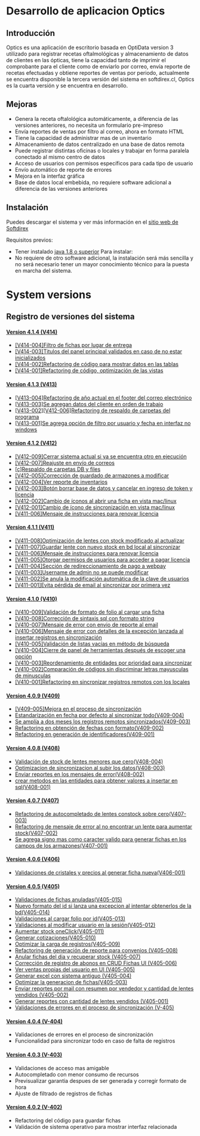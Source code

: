 # Desarrollo de aplicacion Optics

## Introducción

Optics es una aplicación de escritorio basada en OptiData version 3 utilizado para registrar recetas 
oftalmológicas y almacenamiento de datos de clientes en las ópticas, tiene la capacidad tanto de imprimir 
el comprobante para el cliente como de enviarlo por correo, envía reporte de recetas efectuadas y 
obtiene reportes de ventas por periodo, actualmente se encuentra disponible la tercera versión del 
sistema en softdirex.cl, Optics es la cuarta versión y se encuentra en desarrollo.

## Mejoras

- Genera la receta oftalológica automáticamente, a diferencia de las versiones anteriores, no necesita un formulario pre-impreso
- Envía reportes de ventas por filtro al correo, ahora en formato HTML
- Tiene la capacidad de administrar mas de un inventario
- Almacenamiento de datos centralizado en una base de datos remota
- Puede registrar distintas oficinas o locales y trabajar en forma paralela conectado al mismo centro de datos
- Acceso de usuarios con permisos específicos para cada tipo de usuario
- Envío automático de reporte de errores
- Mejora en la interfaz gráfica
- Base de datos local embebida, no requiere software adicional a diferencia de las versiones anteriores

## Instalación
Puedes descargar el sistema y ver más información en el [sitio web de Softdirex](http://optidata.softdirex.cl)

Requisitos previos:
- Tener instalado [java 1.8 o superior](https://www.java.com/es/download/)
Para instalar:
- No requiere de otro software adicional, la instalación será más sencilla y no será necesario tener un mayor conocimiento 
técnico para la puesta en marcha del sistema.

 # System versions
 ## Registro de versiones del sistema

 #### [Version 4.1.4 (V414)](https://github.com/softdirex/DCSOptics/search?q=V414&type=Commits)
 - [[V414-004]Filtro de fichas por lugar de entrega](https://github.com/softdirex/DCSOptics/search?q=V414-004&type=Commits)
 - [[V414-003]Titulos del panel principal validados en caso de no estar inicializados](https://github.com/softdirex/DCSOptics/search?q=V414-003&type=Commits)
 - [[V414-002]Refactoring de código para mostrar datos en las tablas](https://github.com/softdirex/DCSOptics/search?q=V414-002&type=Commits)
 - [[V414-001]Refactoring de código, optimización de las vistas](https://github.com/softdirex/DCSOptics/search?q=V414-001&type=Commits)

 #### [Version 4.1.3 (V413)](https://github.com/softdirex/DCSOptics/search?q=V413&type=Commits)
 - [[V413-004]Refactoring de año actual en el footer del correo electrónico](https://github.com/softdirex/DCSOptics/search?q=V413-004&type=Commits)
 - [[V413-003]Se agregan datos del cliente en orden de trabajo](https://github.com/softdirex/DCSOptics/search?q=V413-003&type=Commits)
 - [[V413-002][V412-006]Refactoring de respaldo de carpetas del programa](https://github.com/softdirex/DCSOptics/search?q=V413-002&type=Commits)
 - [[V413-001]Se agrega opción de filtro por usuario y fecha en interfaz no windows](https://github.com/softdirex/DCSOptics/search?q=V413-001&type=Commits)


 #### [Version 4.1.2 (V412)](https://github.com/softdirex/DCSOptics/search?q=V412&type=Commits)
 - [[V412-009]Cerrar sistema actual si ya se encuentra otro en ejecución](https://github.com/softdirex/DCSOptics/search?q=V412-009&type=Commits)
 - [[V412-007]Reajuste en envío de correos](https://github.com/softdirex/DCSOptics/search?q=V412-007&type=Commits)
 - [[c]Respaldo de carpetas DB y files](https://github.com/softdirex/DCSOptics/search?q=V412-006&type=Commits)
 - [[V412-005]Corrección de guardado de armazones a modificar](https://github.com/softdirex/DCSOptics/search?q=V412-005&type=Commits)
 - [[V412-004]Ver reporte de inventarios](https://github.com/softdirex/DCSOptics/search?q=V412-004&type=Commits)
 - [[V412-003]Botón borrar base de datos y cancelar en ingreso de token y licencia](https://github.com/softdirex/DCSOptics/search?q=V412-003&type=Commits)
 - [[V412-002]Cambio de íconos al abrir una ficha en vista mac/linux](https://github.com/softdirex/DCSOptics/search?q=V412-002&type=Commits)
 - [[V412-001]Cambio de ícono de sincronización en vista mac/linux](https://github.com/softdirex/DCSOptics/search?q=V412-001&type=Commits)
 - [[V411-006]Mensaje de instrucciones para renovar licencia](https://github.com/softdirex/DCSOptics/search?q=V411-006&type=Commits)

 #### [Version 4.1.1 (V411)](https://github.com/softdirex/DCSOptics/search?q=V411&type=Commits)
 - [[V411-008]Optimización de lentes con stock modificado al actualizar](https://github.com/softdirex/DCSOptics/search?q=V411-008&type=Commits)
 - [[V411-007]Guardar lente con nuevo stock en bd local al sincronizar](https://github.com/softdirex/DCSOptics/search?q=V411-007&type=Commits)
 - [[V411-006]Mensaje de instrucciones para renovar licencia](https://github.com/softdirex/DCSOptics/search?q=V411-006&type=Commits)
 - [[V411-005]Otorgar permisos de usuarios para acceder a pagar licencia](https://github.com/softdirex/DCSOptics/search?q=V411-005&type=Commits)
 - [[V411-004]Sección de redireccionamiento de pago a webpay](https://github.com/softdirex/DCSOptics/search?q=V411-004&type=Commits)
 - [[V411-003]Username de admin no se puede modificar](https://github.com/softdirex/DCSOptics/search?q=V411-003&type=Commits)
 - [[V411-002]Se anula la modificación automática de la clave de usuarios](https://github.com/softdirex/DCSOptics/search?q=V411-002&type=Commits)
 - [[V411-001]Evita pérdida de email al sincronizar por primera vez](https://github.com/softdirex/DCSOptics/search?q=V411-001&type=Commits)


 #### [Version 4.1.0 (V410)](https://github.com/softdirex/DCSOptics/search?q=V410&type=Commits)
 - [[V410-009]Validación de formato de folio al cargar una ficha](https://github.com/softdirex/DCSOptics/search?q=V410-009&type=Commits)
 - [[V410-008]Corrección de sintaxis sql con formato string](https://github.com/softdirex/DCSOptics/search?q=V410-008&type=Commits)
 - [[V410-007]Mensaje de error con envio de reporte al email](https://github.com/softdirex/DCSOptics/search?q=V410-007&type=Commits)
 - [[V410-006]Mensaje de error con detalles de la excepción lanzada al insertar registros en sincronización](https://github.com/softdirex/DCSOptics/search?q=V410-006&type=Commits)
 - [[V410-005]Validación de listas vacías en método de búsqueda](https://github.com/softdirex/DCSOptics/search?q=V410-005&type=Commits)
 - [[V410-004]Cierre de panel de herramientas después de escoger una opción](https://github.com/softdirex/DCSOptics/search?q=V410-004&type=Commits)
 - [[V410-003]Reordenamiento de entidades por prioridad para sincronizar](https://github.com/softdirex/DCSOptics/search?q=V410-003&type=Commits)
 - [[V410-002]Comparación de códigos sin discriminar letras mayusculas de minusculas](https://github.com/softdirex/DCSOptics/search?q=V410-002&type=Commits)
 - [[V410-001]Refactoring en sincronizar registros remotos con los locales](https://github.com/softdirex/DCSOptics/search?q=V410-001&type=Commits)


 #### [Version 4.0.9 (V409)](https://github.com/softdirex/DCSOptics/search?q=V409&type=Commits)
 - [[V409-005]Mejora en el proceso de sincronización](https://github.com/softdirex/DCSOptics/search?q=V409-005&type=Commits)
 - [Estandarización en fecha por defecto al sincronizar todo(V409-004)](https://github.com/softdirex/DCSOptics/search?q=V409-004&type=Commits)
 - [Se amplía a dos meses los registros remotos sincronizados(V409-003)](https://github.com/softdirex/DCSOptics/search?q=V409-003&type=Commits)
 - [Refactoring en obtención de fechas con formato(V409-002)](https://github.com/softdirex/DCSOptics/search?q=V409-002&type=Commits)
 - [Refactoring en generación de identificadores(V409-001)](https://github.com/softdirex/DCSOptics/search?q=V409-001&type=Commits)

 #### [Version 4.0.8 (V408)](https://github.com/softdirex/DCSOptics/search?q=V408&type=Commits)
 - [Validación de stock de lentes menores que cero(V408-004)](https://github.com/softdirex/DCSOptics/search?q=V408-004&type=Commits)
 - [Optimizacion de sincronizacion al subir los datos(V408-003)](https://github.com/softdirex/DCSOptics/search?q=V408-003&type=Commits)
 - [Enviar reportes en los mensajes de error(V408-002)](https://github.com/softdirex/DCSOptics/search?q=V408-002&type=Commits)
 - [crear metodos en las entidades para obtener valores a insertar en sql(V408-001)](https://github.com/softdirex/DCSOptics/search?q=V408-001&type=Commits)

 #### [Version 4.0.7 (V407)](https://github.com/softdirex/DCSOptics/search?q=V407&type=Commits)
 - [Refactoring de autocompletado de lentes constock sobre cero(V407-003)](https://github.com/softdirex/DCSOptics/search?q=V407-003&type=Commits)
 - [Refactoring de mensaje de error al no encontrar un lente para aumentar stock(V407-002)](https://github.com/softdirex/DCSOptics/search?q=V407-002&type=Commits)
 - [Se agrega signo mas como caracter valido para generar fichas en los campos de los armazones(V407-001)](https://github.com/softdirex/DCSOptics/search?q=V407-001&type=Commits)

 #### [Version 4.0.6 (V406)](https://github.com/softdirex/DCSOptics/search?q=V406&type=Commits)
 - [Validaciones de cristales y precios al generar ficha nueva(V406-001)](https://github.com/softdirex/DCSOptics/search?q=V406-001&type=Commits)

 #### [Version 4.0.5 (V405)](https://github.com/softdirex/DCSOptics/search?q=V405&type=Commits)
 - [Validaciones de fichas anuladas(V405-015)](https://github.com/softdirex/DCSOptics/search?q=V405-015&type=Commits)
 - [Nuevo formato del id si lanza una excepcion al intentar obtenerlos de la bd(V405-014)](https://github.com/softdirex/DCSOptics/search?q=V405-014&type=Commits)
 - [Validaciones al cargar folio por id(V405-013)](https://github.com/softdirex/DCSOptics/search?q=V405-013&type=Commits)
 - [Validaciones al modificar usuario en la sesión(V405-012)](https://github.com/softdirex/DCSOptics/search?q=V405-012&type=Commits)
 - [Aumentar stock oneClick(V405-011)](https://github.com/softdirex/DCSOptics/search?q=V405-011&type=Commits)
 - [Generar cotizaciones(V405-010)](https://github.com/softdirex/DCSOptics/search?q=V405-010&type=Commits)
 - [Optimizar la carga de registros(V405-009)](https://github.com/softdirex/DCSOptics/search?q=V405-009&type=Commits)
 - [Refactoring de generación de reporte para convenios (V405-008)](https://github.com/softdirex/DCSOptics/search?q=V405-008&type=Commits)
 - [Anular fichas del dia y recuperar stock (V405-007)](https://github.com/softdirex/DCSOptics/search?q=V405-007&type=Commits)
 - [Corrección de registro de abonos en CRUD Fichas UI (V405-006)](https://github.com/softdirex/DCSOptics/search?q=V405-006&type=Commits)
 - [Ver ventas propias del usuario en UI (V405-005)](https://github.com/softdirex/DCSOptics/search?q=V405-005&type=Commits)
 - [Generar excel con sistema antiguo (V405-004)](https://github.com/softdirex/DCSOptics/search?q=V405-004&type=Commits)
 - [Optimizar la generacion de fichas(V405-003)](https://github.com/softdirex/DCSOptics/search?q=V405-003&type=Commits)
 - [Enviar reportes por mail con resumen por vendedor y cantidad de lentes vendidos (V405-002)](https://github.com/softdirex/DCSOptics/search?q=V405-002&type=Commits)
 - [Generar reportes con cantidad de lentes vendidos (V405-001)](https://github.com/softdirex/DCSOptics/search?q=V405-001&type=Commits)
 - [Validaciones de errores en el proceso de sincronización (V-405)](https://github.com/softdirex/DCSOptics/search?q=V-405&type=Commits)

 #### [Version 4.0.4 (V-404)](https://github.com/softdirex/DCSOptics/search?q=V-404&type=Commits)
 
 - Validaciones de errores en el proceso de sincronización
 - Funcionalidad para sincronizar todo en caso de falta de registros

 #### [Version 4.0.3 (V-403)](https://github.com/softdirex/DCSOptics/search?q=V-403&type=Commits)
 
 - Validaciones de acceso mas amigable
 - Autocompletado con menor consumo de recursos
 - Previsualizar garantia despues de ser generada y corregir formato de hora
 - Ajuste de filtrado de registros de fichas

 #### [Version 4.0.2 (V-402)](https://github.com/softdirex/DCSOptics/search?q=V-402&type=Commits)
 
 - Refactoring del código para guardar fichas
 - Validación de sistema operativo para mostrar interfaz relacionada

 